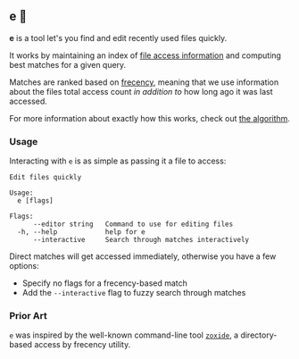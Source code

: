 ## e 🏃

**e** is a tool let's you find and edit recently used files quickly.

It works by maintaining an index of
[file access information](https://github.com/terror/e/blob/745b598e8ccbb5af654f695812750018252736c3/src/main.go#L20)
and computing best matches for a given query.

Matches are ranked based on
[frecency](https://en.wikipedia.org/wiki/Frecency?useskin=vector), meaning that
we use information about the files total access count _in addition to_ how long
ago it was last accessed.

For more information about exactly how this works, check out
[the algorithm](https://github.com/terror/e/blob/745b598e8ccbb5af654f695812750018252736c3/src/main.go#L38).

### Usage

Interacting with `e` is as simple as passing it a file to access:

```
Edit files quickly

Usage:
  e [flags]

Flags:
      --editor string   Command to use for editing files
  -h, --help            help for e
      --interactive     Search through matches interactively
```

Direct matches will get accessed immediately, otherwise you have a few options:

- Specify no flags for a frecency-based match
- Add the `--interactive` flag to fuzzy search through matches

### Prior Art

`e` was inspired by the well-known command-line tool
[`zoxide`](https://github.com/ajeetdsouza/zoxide), a directory-based access by
frecency utility.
